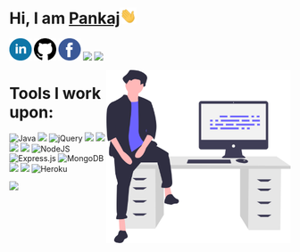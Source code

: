 <h1>Hi, I am <a href="https://pankajsingh.me">Pankaj</a><img src="https://raw.githubusercontent.com/ABSphreak/ABSphreak/master/gifs/Hi.gif" width="30px"></h1>


<a href="https://www.linkedin.com/in/pankaj846"><img src="https://github.com/pankaj846/portfolio/blob/master/assets/images/linkedin.svg" width="40" /></a>
<a href="https://github.com/pankaj846"><img src="https://github.com/pankaj846/portfolio/blob/master/assets/images/github5.svg" width="40" /></a>
<a href="https://www.facebook.com/pankaj846"><img src="https://github.com/pankaj846/portfolio/blob/master/assets/images/facebook.svg" width="40" /></a>
<a href="https://www.leetcode.com/pankaj846"><img src="https://pankajsingh.me/assets/images/LeetCode_logo_black.png" width="40" /></a>
<a href="https://www.hackerrank.com/pankaj846"><img src="https://pankajsingh.me/assets/images/hackerrank_circle.svg" width="40" /></a>

 
<img align='right' src="https://github.com/pankaj846/pankaj846/blob/master/comp.svg" width="330"/>

<h1>Tools I work upon: </h1> 

<img alt="Java" src="https://img.shields.io/badge/java-%23ED8B00.svg?&style=for-the-badge&logo=java&logoColor=white"/>      <img src="https://img.shields.io/badge/javascript%20-%23323330.svg?&style=for-the-badge&logo=javascript&logoColor=%23F7DF1E">  <img alt="jQuery" src="https://img.shields.io/badge/jquery%20-%230769AD.svg?&style=for-the-badge&logo=jquery&logoColor=white"/>  <img src="https://img.shields.io/badge/html5%20-%23E34F26.svg?&style=for-the-badge&logo=html5&logoColor=white">   <img src="https://img.shields.io/badge/css3%20-%231572B6.svg?&style=for-the-badge&logo=css3&logoColor=white">   <img src="https://img.shields.io/badge/react%20-%2320232a.svg?&style=for-the-badge&logo=react&logoColor=%2361DAFB">   <img src="https://img.shields.io/badge/bootstrap%20-%23563D7C.svg?&style=for-the-badge&logo=bootstrap&logoColor=white"> <img alt="NodeJS" src="https://img.shields.io/badge/node.js%20-%2343853D.svg?&style=for-the-badge&logo=node.js&logoColor=white"/> <img alt="Express.js" src="https://img.shields.io/badge/express.js%20-%23404d59.svg?&style=for-the-badge"/>   <img alt="MongoDB" src ="https://img.shields.io/badge/MongoDB-%234ea94b.svg?&style=for-the-badge&logo=mongodb&logoColor=white"/>  <img src="https://img.shields.io/badge/git%20-%23F05033.svg?&style=for-the-badge&logo=git&logoColor=white"/>   <img src="http://img.shields.io/badge/-VS%20Code-000000?style=for-the-badge&logo=Visual-studio-code&logoColor=blue"> <img alt="Heroku" src="https://img.shields.io/badge/heroku%20-%23430098.svg?&style=for-the-badge&logo=heroku&logoColor=white"/>

<img src="https://github-readme-stats.vercel.app/api?username=pankaj846&show_icons=true&hide=contribs,prs&cache_seconds=86400&theme=algolia">
